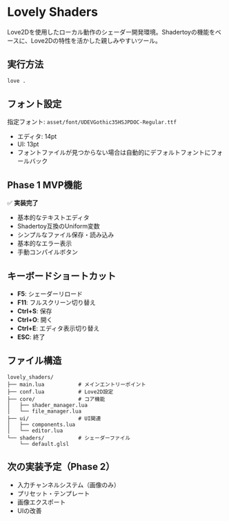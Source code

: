# Lovely Shaders

Love2Dを使用したローカル動作のシェーダー開発環境。Shadertoyの機能をベースに、Love2Dの特性を活かした親しみやすいツール。

## 実行方法

```bash
love .
```

## フォント設定

指定フォント: `asset/font/UDEVGothic35HSJPDOC-Regular.ttf`
- エディタ: 14pt
- UI: 13pt
- フォントファイルが見つからない場合は自動的にデフォルトフォントにフォールバック

## Phase 1 MVP機能

✅ **実装完了**
- 基本的なテキストエディタ
- Shadertoy互換のUniform変数
- シンプルなファイル保存・読み込み
- 基本的なエラー表示
- 手動コンパイルボタン

## キーボードショートカット

- **F5**: シェーダーリロード
- **F11**: フルスクリーン切り替え
- **Ctrl+S**: 保存
- **Ctrl+O**: 開く
- **Ctrl+E**: エディタ表示切り替え
- **ESC**: 終了

## ファイル構造

```
lovely_shaders/
├── main.lua           # メインエントリーポイント
├── conf.lua           # Love2D設定
├── core/              # コア機能
│   ├── shader_manager.lua
│   └── file_manager.lua
├── ui/                # UI関連
│   ├── components.lua
│   └── editor.lua
└── shaders/           # シェーダーファイル
    └── default.glsl
```

## 次の実装予定（Phase 2）

- 入力チャンネルシステム（画像のみ）
- プリセット・テンプレート
- 画像エクスポート
- UIの改善